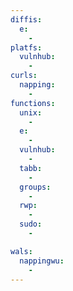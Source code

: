 ```yaml
---
diffis:
  e:
    -
platfs:
  vulnhub:
    -
curls:
  napping:
    -
functions:
  unix:
    -
  e:
    -
  vulnhub:
    -
  tabb:
    -
  groups:
    -
  rwp:
    -
  sudo:
    -

wals:
  nappingwu:
    -
---
```

